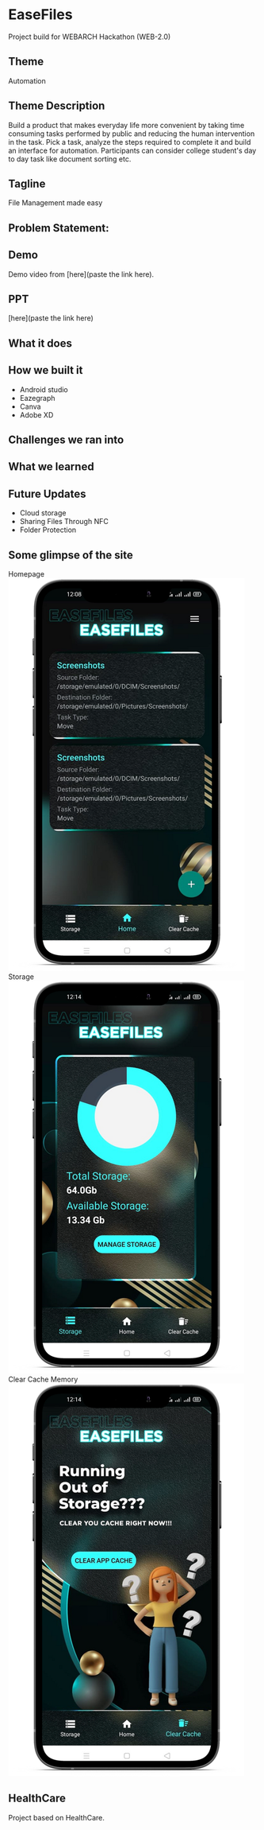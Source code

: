# EaseFiles
Project build for WEBARCH Hackathon (WEB-2.0)

## Theme
Automation

## Theme Description
Build a product that makes everyday life more convenient by taking time 
consuming tasks performed by public and reducing the human intervention in 
the task.
Pick a task, analyze the steps required to complete it and build an interface for 
automation.
Participants can consider college student's day to day task like document sorting
etc.

## Tagline
File Management made easy

## Problem Statement:
<!-- Problem Statement: -->

## Demo
Demo video from [here](paste the link here).

## PPT
[here](paste the link here)

## What it does


## How we built it
- Android studio
- Eazegraph
- Canva
- Adobe XD

## Challenges we ran into

## What we learned


## Future Updates
- Cloud storage
- Sharing Files Through NFC
- Folder Protection

## Some glimpse of the site
Homepage
![Homepage](gitImg/2.png)
<br>
Storage
![Storage](gitImg/3.png)
<br>
Clear Cache Memory
![Clear Cache Memory](gitImg/1.png)
<br>

## HealthCare
Project based on HealthCare.
